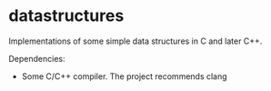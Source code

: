 # datastructures
Implementations of some simple data structures in C and later C++.

Dependencies:
- Some C/C++ compiler. The project recommends clang
